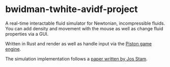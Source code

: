 # bwidman-twhite-avidf-project
A real-time interactable fluid simulator for Newtonian, incompressible fluids. You can add density and movement with the mouse as well as change fluid properties via a GUI.

Written in Rust and render as well as handle input via the [Piston game engine](https://www.piston.rs/).

The simulation implementation follows a [paper written by Jos Stam](https://damassets.autodesk.net/content/dam/autodesk/research/publications-assets/pdf/realtime-fluid-dynamics-for.pdf).
